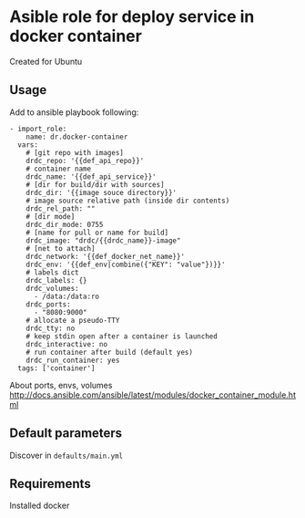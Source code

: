 # Asible role for deploy service in docker container

Created for Ubuntu

## Usage

Add to ansible playbook following:

    - import_role:
        name: dr.docker-container
      vars:
        # [git repo with images]
        drdc_repo: '{{def_api_repo}}'
        # container name
        drdc_name: '{{def_api_service}}'
        # [dir for build/dir with sources]
        drdc_dir: '{{image souce directory}}'
        # image source relative path (inside dir contents)
        drdc_rel_path: ""
        # [dir mode]
        drdc_dir_mode: 0755
        # [name for pull or name for build]
        drdc_image: "drdc/{{drdc_name}}-image"
        # [net to attach]
        drdc_network: '{{def_docker_net_name}}'
        drdc_env: '{{def_env|combine({"KEY": "value"})}}'
        # labels dict
        drdc_labels: {}
        drdc_volumes:
          - /data:/data:ro
        drdc_ports:
          - "8080:9000"
        # allocate a pseudo-TTY
        drdc_tty: no
        # keep stdin open after a container is launched
        drdc_interactive: no
        # run container after build (default yes)
        drdc_run_container: yes
      tags: ['container']


About ports, envs, volumes
http://docs.ansible.com/ansible/latest/modules/docker_container_module.html

## Default parameters

Discover in `defaults/main.yml`

## Requirements

Installed docker
